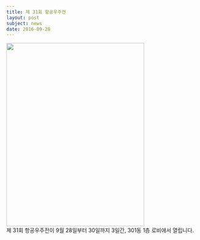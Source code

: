 ```yaml
---
title: 제 31회 항공우주전
layout: post
subject: news
date: 2016-09-28
---
```

<img src="https://github.com/hsb6350/hanaro.github.io/blob/master/assets/acts/exhibition2016.jpg?raw=true" width="360" height="480"/>
<br/>
제 31회 항공우주전이 9월 28일부터 30일까지 3일간, 301동 1층 로비에서 열립니다.
